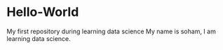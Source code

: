 # Hello-World
My first repository during learning data science
My name is soham, I am learning data science.
